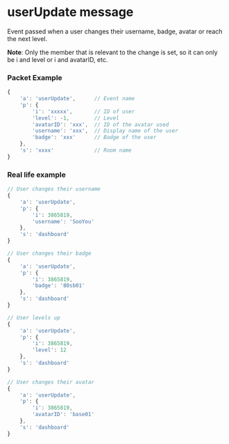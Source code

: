 # userUpdate message

Event passed when a user changes their username, badge, avatar or reach the next level.

**Note**: Only the member that is relevant to the change is set, so it can only be i and level or i and avatarID, etc.

### Packet Example

```js
{
    'a': 'userUpdate',      // Event name
    'p': {
        'i': 'xxxxx',       // ID of user
        'level': -1,        // Level
        'avatarID': 'xxx',  // ID of the avatar used
        'username': 'xxx',  // Display name of the user
        'badge': 'xxx'      // Badge of the user
    }, 
    's': 'xxxx'             // Room name
}
```
### Real life example
```js
// User changes their username
{
    'a': 'userUpdate',
    'p': {
        'i': 3865819,
        'username': 'SooYou'
    }, 
    's': 'dashboard'
}

// User changes their badge
{
    'a': 'userUpdate',
    'p': {
        'i': 3865819,
        'badge': '80sb01'
    }, 
    's': 'dashboard'
}

// User levels up
{
    'a': 'userUpdate',
    'p': {
        'i': 3865819,
        'level': 12
    }, 
    's': 'dashboard'
}

// User changes their avatar
{
    'a': 'userUpdate',
    'p': {
        'i': 3865819,
        'avatarID': 'base01'
    }, 
    's': 'dashboard'
}
```